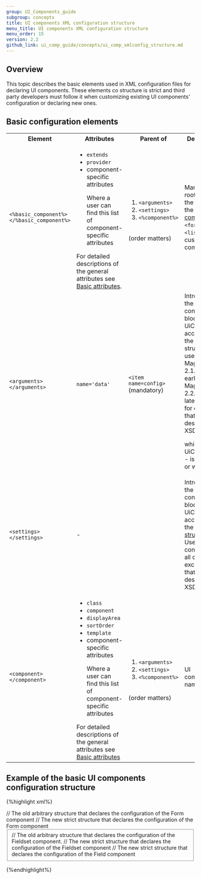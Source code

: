 ```yaml
---
group: UI_Components_guide
subgroup: concepts
title: UI components XML configuration structure
menu_title: UI components XML configuration structure  
menu_order: 15
version: 2.2
github_link: ui_comp_guide/concepts/ui_comp_xmlconfig_structure.md
---
```


## Overview

This topic describes the basic elements used in XML configuration files for declaring  UI components. These elements co structure is strict and third party developers must follow it when customizing existing UI components' configuration or declaring new ones.  

## Basic configuration elements
<table>
  <tr>
    <th>
      Element
    </th>
    <th>
      Attributes
    </th>
    <th>
      Parent of
    </th>
    <th>
      Description
    </th>
  </tr>
  <tr>
    <td>
      <code>&lt;%basic_component%&gt;&lt;/%basic_component%&gt;</code>
    </td>
    <td>
      <ul>
        <li>
          <code>extends</code>
        </li>
        <li>
          <code>provider</code>
        </li>
        <li>component-specific attributes
        </li>
        <li style="list-style: none; display: inline">
          <p class="q">
            Where a user can find this list of component-specific
            attributes
          </p>
        </li>
      </ul>For detailed descriptions of the general attributes see
      <a href=
      "{{page.baseurl}}/ui_comp_guide/components/basic-attributes.html">
      Basic attributes</a>.
    </td>
    <td>
      <ol>
        <li>
          <code>&lt;arguments&gt;</code>
        </li>
        <li>
          <code>&lt;settings&gt;</code>
        </li>
        <li><code>&lt;%component%&gt;</code>
        </li>
      </ol><br />
      (order matters)
    </td>
    <td>
      Mandatory root element, the name of the <a href=
      "{{page.baseurl}}/ui_comp_guide/bk-ui_comps.html#general-structure">
      basic UI component</a>: <code>&lt;form&gt;</code>,
      <code>&lt;listing&gt;</code> or custom basic component.
    </td>
  </tr>
  <tr>
    <td>
      <code>&lt;arguments&gt;&lt;/arguments&gt;</code>
    </td>
    <td>
      <code>name='data'</code>
    </td>
    <td>
      <code>&lt;item name=config&gt;</code> (mandatory)
    </td>
    <td>
      Introduces the configuration block for UiComponent according
      to the old structure used in Magento 2.1.x and earlier. In
      Magento 2.2.x and later only use for options that are not
      described in XSD.
      <p class="q">
        which XSD?<br />
        UiComponent - is it a class or what?
      </p>
    </td>
  </tr>
  <tr>
    <td>
      <code>&lt;settings&gt;&lt;/settings&gt;</code>
    </td>
    <td>
      -
    </td>
    <td></td>
    <td>
      Introduces the configuration block for UiComponent according
      to the <a href=
      "{{page.baseurl}}/ui_comp_guide/best-practices/semantic_config.html">
      new structure</a>. Use for configuring all options, except
      those that are not described in XSD.
    </td>
  </tr>
  <tr>
    <td>
      <code>&lt;component&gt;&lt;/component&gt;</code>
    </td>
    <td>
      <ul>
        <li>
          <code>class</code>
        </li>
        <li>
          <code>component</code>
        </li>
        <li>
          <code>displayArea</code>
        </li>
        <li>
          <code>sortOrder</code>
        </li>
        <li>
          <code>template</code>
        </li>
        <li>component-specific attributes
        </li>
        <li style="list-style: none; display: inline">
          <p class="q">
            Where a user can find this list of component-specific
            attributes
          </p>
        </li>
      </ul>For detailed descriptions of the general attributes see
      <a href=
      "{{page.baseurl}}/ui_comp_guide/components/basic-attributes.html">
      Basic attributes</a>
    </td>
    <td>
      <ol>
        <li>
          <code>&lt;arguments&gt;</code>
        </li>
        <li>
          <code>&lt;settings&gt;</code>
        </li>
        <li><code>&lt;%component%&gt;</code>
        </li>
      </ol><br />
      (order matters)
    </td>
    <td>
      UI component name
    </td>
  </tr>
</table>

## Example of the basic UI components configuration structure

{%highlight xml%}

<form>
    <arguments name=“data”>
        // The old arbitrary structure that declares the configuration of the Form component
    </arguments>
    <settings>
        // The new strict structure that declares the configuration of the Form component
    </settings>
    <fieldset name=“fieldsetName”>
        <arguments name=“data”>
            // The old arbitrary structure that declares the configuration of the Fieldset component.
        </arguments>
        <settings>
            // The new strict structure that declares the configuration of the Fieldset component
        </settings>
        <field name=“fieldName”>
            <settings>
                // The new strict structure that declares the configuration of the Field component
            </settings>
        </field>
    </fieldset>
</form>

{%endhighlight%}
